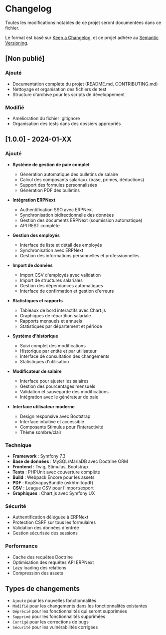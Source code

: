 # Changelog

Toutes les modifications notables de ce projet seront documentées dans ce fichier.

Le format est basé sur [Keep a Changelog](https://keepachangelog.com/fr/1.0.0/),
et ce projet adhère au [Semantic Versioning](https://semver.org/spec/v2.0.0.html).

## [Non publié]

### Ajouté
- Documentation complète du projet (README.md, CONTRIBUTING.md)
- Nettoyage et organisation des fichiers de test
- Structure d'archive pour les scripts de développement

### Modifié
- Amélioration du fichier .gitignore
- Organisation des tests dans des dossiers appropriés

## [1.0.0] - 2024-01-XX

### Ajouté
- **Système de gestion de paie complet**
  - Génération automatique des bulletins de salaire
  - Calcul des composants salariaux (base, primes, déductions)
  - Support des formules personnalisées
  - Génération PDF des bulletins

- **Intégration ERPNext**
  - Authentification SSO avec ERPNext
  - Synchronisation bidirectionnelle des données
  - Gestion des documents ERPNext (soumission automatique)
  - API REST complète

- **Gestion des employés**
  - Interface de liste et détail des employés
  - Synchronisation avec ERPNext
  - Gestion des informations personnelles et professionnelles

- **Import de données**
  - Import CSV d'employés avec validation
  - Import de structures salariales
  - Gestion des dépendances automatiques
  - Interface de confirmation et gestion d'erreurs

- **Statistiques et rapports**
  - Tableaux de bord interactifs avec Chart.js
  - Graphiques de répartition salariale
  - Rapports mensuels et annuels
  - Statistiques par département et période

- **Système d'historique**
  - Suivi complet des modifications
  - Historique par entité et par utilisateur
  - Interface de consultation des changements
  - Statistiques d'utilisation

- **Modificateur de salaire**
  - Interface pour ajuster les salaires
  - Gestion des pourcentages mensuels
  - Validation et sauvegarde des modifications
  - Intégration avec le générateur de paie

- **Interface utilisateur moderne**
  - Design responsive avec Bootstrap
  - Interface intuitive et accessible
  - Composants Stimulus pour l'interactivité
  - Thème sombre/clair

### Technique
- **Framework** : Symfony 7.3
- **Base de données** : MySQL/MariaDB avec Doctrine ORM
- **Frontend** : Twig, Stimulus, Bootstrap
- **Tests** : PHPUnit avec couverture complète
- **Build** : Webpack Encore pour les assets
- **PDF** : KnpSnappyBundle (wkhtmltopdf)
- **CSV** : League CSV pour l'import/export
- **Graphiques** : Chart.js avec Symfony UX

### Sécurité
- Authentification déléguée à ERPNext
- Protection CSRF sur tous les formulaires
- Validation des données d'entrée
- Gestion sécurisée des sessions

### Performance
- Cache des requêtes Doctrine
- Optimisation des requêtes API ERPNext
- Lazy loading des relations
- Compression des assets

## Types de changements
- `Ajouté` pour les nouvelles fonctionnalités
- `Modifié` pour les changements dans les fonctionnalités existantes
- `Déprécié` pour les fonctionnalités qui seront supprimées
- `Supprimé` pour les fonctionnalités supprimées
- `Corrigé` pour les corrections de bugs
- `Sécurité` pour les vulnérabilités corrigées